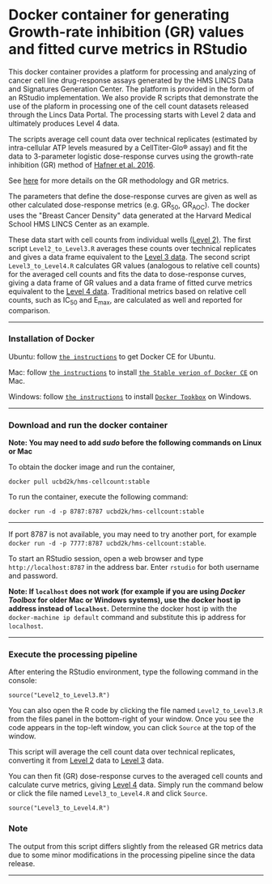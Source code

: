 # Docker container for generating Growth-rate inhibition (GR) values and fitted curve metrics in RStudio

This docker container provides a platform for processing and analyzing of cancer cell line drug-response assays generated by the HMS LINCS Data and Signatures Generation Center. The platform is provided in the form of an RStudio implementation. We also provide R scripts that demonstrate the use of the plaform in processing one of the cell count datasets released through the Lincs Data Portal. The processing starts with Level 2 data and ultimately produces Level 4 data.

The scripts average cell count data over technical replicates (estimated by intra-cellular ATP levels measured by a CellTiter-Glo® assay) and fit the data to 3-parameter logistic dose-response curves using the growth-rate inhibition (GR) method
of [Hafner et al. 2016](http://lincs.hms.harvard.edu/hafner-natmethods-2016/).

See [here](http://www.grcalculator.org/grtutorial/?tab=AboutGR) for more details on the GR methodology and GR metrics.

The parameters that define the dose-response curves are given as well as other calculated
dose-response metrics (e.g. GR<sub>50</sub>, GR<sub>AOC</sub>). The docker uses the "Breast Cancer Density" data
generated at the Harvard Medical School HMS LINCS Center as an example.

These data start with cell counts from
individual wells [(Level 2)](http://lincsportal.ccs.miami.edu/datasets-beta/#/view/LDS-1261). The first script `Level2_to_Level3.R` averages these counts
over technical replicates and gives a data frame equivalent to the [Level 3 data](http://lincsportal.ccs.miami.edu/datasets-beta/#/view/LDS-1262). The second script `Level3_to_Level4.R` calculates GR values (analogous to relative cell counts) for the averaged cell counts and fits the data to dose-response curves, giving a data frame of GR values and a data frame of fitted curve metrics equivalent to the [Level 4 data](http://lincsportal.ccs.miami.edu/datasets-beta/#/view/LDS-1263). Traditional metrics based on relative cell counts, such as IC<sub>50</sub> and E<sub>max</sub>, are calculated as well and reported for comparison.

---
### Installation of Docker

Ubuntu: follow [`the instructions`](https://docs.docker.com/engine/installation/linux/docker-ce/ubuntu/) to get Docker CE for Ubuntu.

Mac: follow [`the instructions`](https://store.docker.com/editions/community/docker-ce-desktop-mac) to install [`the Stable verion of Docker CE`](https://download.docker.com/mac/stable/Docker.dmg) on Mac.

Windows: follow [`the instructions`](https://docs.docker.com/toolbox/toolbox_install_windows/) to install [`Docker Tookbox`](https://download.docker.com/win/stable/DockerToolbox.exe) on Windows.

---
### Download and run the docker container

**Note: You may need to add *sudo* before the following commands on Linux or Mac**

To obtain the docker image and run the container,
```
docker pull ucbd2k/hms-cellcount:stable
```
To run the container, execute the following command:

```
docker run -d -p 8787:8787 ucbd2k/hms-cellcount:stable
```
---
If port 8787 is not available, you may need to try another port, for example `docker run -d -p 7777:8787 ucbd2k/hms-cellcount:stable`.

To start an RStudio session, open a web browser and type `http://localhost:8787` in the address bar. Enter `rstudio` for both username and password.

**Note: If `localhost` does not work (for example if you are using *Docker Toolbox* for older Mac or Windows systems), use the docker host ip address instead of `localhost`.** Determine the docker host ip with the `docker-machine ip default` command and substitute this ip address for `localhost`. 

---
### Execute the processing pipeline

After entering the RStudio environment, type the following command in the console:

```
source("Level2_to_Level3.R")
```
You can also open the R code by clicking the file named `Level2_to_Level3.R` from the files panel in the bottom-right of your window.
Once you see the code appears in the top-left window, you can click `Source` at the top of the window.

This script will average the cell count data over technical replicates, converting it from [Level 2](http://lincsportal.ccs.miami.edu/datasets-beta/#/view/LDS-1261) data to [Level 3](http://lincsportal.ccs.miami.edu/datasets-beta/#/view/LDS-1262) data.

You can then fit (GR) dose-response curves to the averaged cell counts and calculate curve metrics, giving [Level 4](ttp://lincsportal.ccs.miami.edu/datasets-beta/#/view/LDS-1263) data. Simply run the command below or click the file named `Level3_to_Level4.R` and click `Source`.

```
source("Level3_to_Level4.R")
```
### Note

The output from this script differs slightly from the released GR metrics data due to some minor modifications in the processing pipeline since the data release.

---
